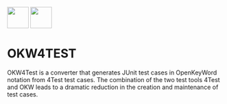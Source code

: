 <img src="https://4test.io/wp-content/uploads/2017/06/cropped-4test_feher.png" width="50px" height=auto /> <img src="http://logo.openkeyword.de/RasterFormat/150x78/OKW_Color_MSOffice_noBackground.png" width="50px" height=auto />

# OKW4TEST

OKW4Test is a converter that generates JUnit test cases in OpenKeyWord notation from 4Test test cases. The combination of the two test tools 4Test and OKW leads to a dramatic reduction in the creation and maintenance of test cases. 